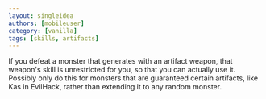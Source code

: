```yaml
---
layout: singleidea
authors: [mobileuser]
category: [vanilla]
tags: [skills, artifacts]
---
```

If you defeat a monster that generates with an artifact weapon, that weapon's
skill is unrestricted for you, so that you can actually use it. Possibly only do
this for monsters that are guaranteed certain artifacts, like Kas in EvilHack,
rather than extending it to any random monster.
